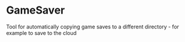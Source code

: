 # GameSaver
Tool for automatically copying game saves to a different directory - for example to save to the cloud
